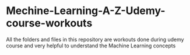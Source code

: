 # Mechine-Learning-A-Z-Udemy-course-workouts
All the folders and files in this repository are workouts done during udemy course and very helpful to understand the Machine Learning concepts
